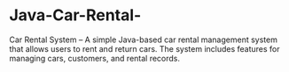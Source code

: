 # Java-Car-Rental-
Car Rental System – A simple Java-based car rental management system that allows users to rent and return cars. The system includes features for managing cars, customers, and rental records.
